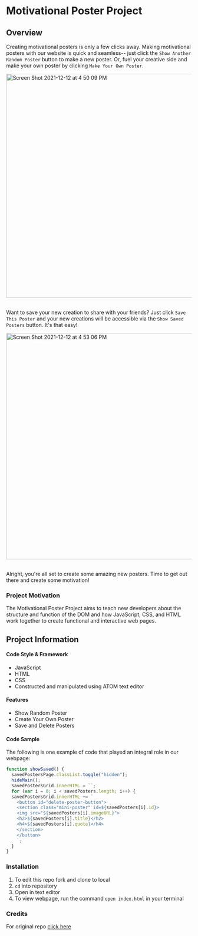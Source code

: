 # Motivational Poster Project

## Overview

Creating motivational posters is only a few clicks away. Making motivational posters with our website is quick and seamless-- just click the `Show Another Random Poster` button to make a new poster. Or, fuel your creative side and make your own poster by clicking `Make Your Own Poster`.  

<img width="607" alt="Screen Shot 2021-12-12 at 4 50 09 PM" src="https://user-images.githubusercontent.com/93341234/145734681-4bc5d4d7-351b-4d45-8bac-0ecd961ad26b.png">        
  &nbsp;    

Want to save your new creation to share with your friends? Just click `Save This Poster` and your new creations will be accessible via the `Show Saved Posters` button. It's that easy!

<img width="613" alt="Screen Shot 2021-12-12 at 4 53 06 PM" src="https://user-images.githubusercontent.com/93341234/145734743-96b504d6-1784-4214-99a2-6f79bd0d6a23.png">  
&nbsp;

Alright, you're all set to create some amazing new posters. Time to get out there and create some motivation!


### Project Motivation

The Motivational Poster Project aims to teach new developers about the structure and function of the DOM and how JavaScript, CSS, and HTML work together to create functional and interactive web pages.


## Project Information
#### Code Style & Framework
* JavaScript
* HTML
* CSS
* Constructed and manipulated using ATOM text editor

#### Features
* Show Random Poster
* Create Your Own Poster
* Save and Delete Posters

#### Code Sample
The following is one example of code that played an integral role in our webpage:
```javascript
function showSaved() {
  savedPostersPage.classList.toggle("hidden");
  hideMain();
  savedPostersGrid.innerHTML = ``;
  for (var i = 0; i < savedPosters.length; i++) {
  savedPostersGrid.innerHTML += `
    <button id="delete-poster-button">
    <section class="mini-poster" id=${savedPosters[i].id}>
    <img src="${savedPosters[i].imageURL}">
    <h2>${savedPosters[i].title}</h2>
    <h4>${savedPosters[i].quote}</h4>
    </section>
    </button>
    `;
  }
}
```

### Installation

1. To edit this repo fork and clone to local
2. `cd` into repository
3. Open in text editor
4. To view webpage, run the command `open index.html` in your terminal

### Credits

For original repo [click here](https://github.com/turingschool-examples/hang-in-there-boilerplate)
